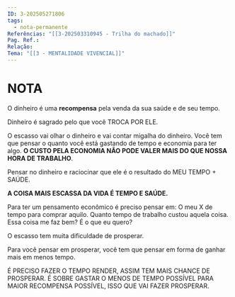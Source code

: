 ```yaml
---
ID: 3-202505271806
tags:
  - nota-permanente
Referências: "[[3-202503310945 - Trilha do machado]]"
Pag. Ref.: 
Relação: 
Tema: "[[3 - MENTALIDADE VIVENCIAL]]"
---
```

# NOTA 

O dinheiro é uma **recompensa** pela venda da sua saúde e de seu tempo.

Dinheiro é sagrado pelo que você TROCA POR ELE.

O escasso vai olhar o dinheiro e vai contar migalha do dinheiro. Você tem que pensar o quanto você está gastando de tempo e economia para ter algo. **O CUSTO PELA ECONOMIA NÃO PODE VALER MAIS DO QUE NOSSA HORA DE TRABALHO**.

Pensar no dinheiro e raciocinar que ele é o resultado do MEU TEMPO + SAÚDE.

**A COISA MAIS ESCASSA DA VIDA É TEMPO E SAÚDE.**

Para ter um pensamento econômico é preciso pensar em: O meu X de tempo para comprar aquilo. Quanto tempo de trabalho custou aquela coisa. Essa coisa me faz bem? É o que eu quero?

O escasso tem muita dificuldade de prosperar.

Para você pensar em prosperar, você tem que pensar em forma de ganhar mais em menos tempo.

É PRECISO FAZER O TEMPO RENDER, ASSIM TEM MAIS CHANCE DE PROSPERAR. É SOBRE GASTAR O MENOS DE TEMPO POSSÍVEL PARA MAIOR RECOMPENSA POSSÍVEL, ISSO QUE VAI FAZER PROSPERAR.





